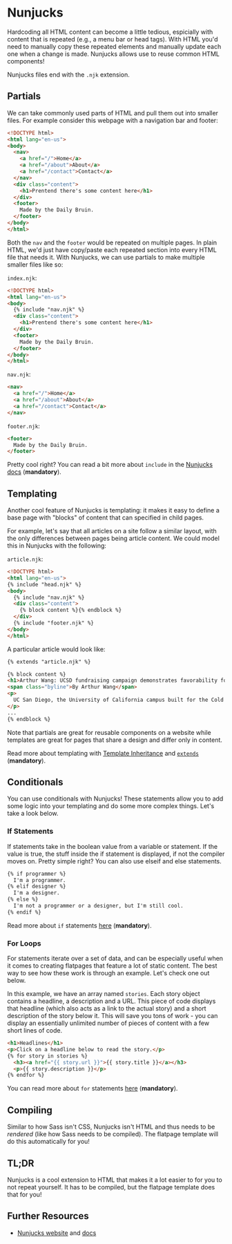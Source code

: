 # Nunjucks
Hardcoding all HTML content can become a little tedious, espicially with content that is repeated (e.g., a menu bar or head tags). With HTML you'd need to manually copy these repeated elements and manually update each one when a change is made. Nunjucks allows use to reuse common HTML components!

Nunjucks files end with the `.njk` extension.

## Partials
We can take commonly used parts of HTML and pull them out into smaller files. For example consider this webpage with a navigation bar and footer:

```html
<!DOCTYPE html>
<html lang="en-us">
<body>
  <nav>
    <a href="/">Home</a>
    <a href="/about">About</a>
    <a href="/contact">Contact</a>
  </nav>
  <div class="content">
    <h1>Prentend there's some content here</h1>
  </div>
  <footer>
    Made by the Daily Bruin. 
  </footer>
</body>
</html>
```

Both the `nav` and the `footer` would be repeated on multiple pages. In plain HTML, we'd just have copy/paste each repeated section into every HTML file that needs it. With Nunjucks, we can use partials to make multiple smaller files like so:

`index.njk`:
```html
<!DOCTYPE html>
<html lang="en-us">
<body>
  {% include "nav.njk" %}
  <div class="content">
    <h1>Prentend there's some content here</h1>
  </div>
  <footer>
    Made by the Daily Bruin. 
  </footer>
</body>
</html>
```

`nav.njk`:
```html
<nav>
  <a href="/">Home</a>
  <a href="/about">About</a>
  <a href="/contact">Contact</a>
</nav>
```

`footer.njk`:
```html
<footer>
  Made by the Daily Bruin. 
</footer>
```

Pretty cool right? You can read a bit more about `include` in the [Nunjucks docs](https://mozilla.github.io/nunjucks/templating.html#include) (**mandatory**).

## Templating
Another cool feature of Nunjucks is templating: it makes it easy to define a base page with "blocks" of content that can specified in child pages. 

For example, let's say that all articles on a site follow a similar layout, with the only differences between pages being article content. We could model this in Nunjucks with the following:

`article.njk`:
```html
<!DOCTYPE html>
<html lang="en-us">
{% include "head.njk" %}
<body>
  {% include "nav.njk" %}
  <div class="content">
    {% block content %}{% endblock %}
  </div>
  {% include "footer.njk" %}
</body>
</html>
```

A particular article would look like:
```html
{% extends "article.njk" %}

{% block content %}
<h1>Arthur Wang: UCSD fundraising campaign demonstrates favorability for UC privatization</h1>
<span class="byline">By Arthur Wang</span>
<p>
  UC San Diego, the University of California campus built for the Cold War, has been getting the cold shoulder from its alumni lately.
</p>
...
{% endblock %}
```

Note that partials are great for reusable components on a website while templates are great for pages that share a design and differ only in content.

Read more about templating with [Template Inheritance](https://mozilla.github.io/nunjucks/templating.html#template-inheritance) and [`extends`](https://mozilla.github.io/nunjucks/templating.html#extends) (**mandatory**).

## Conditionals
You can use conditionals with Nunjucks! These statements allow you to add some logic into your templating and do some more complex things. Let's take a look below.

### If Statements
If statements take in the boolean value from a variable or statement. If the value is true, the stuff inside the if statement is displayed, if not the compiler moves on. Pretty simple right? You can also use elseif and else statements.
```html
{% if programmer %}
  I'm a programmer.
{% elif designer %}
  I'm a designer.
{% else %}
  I'm not a programmer or a designer, but I'm still cool.
{% endif %}
```

Read more about `if` statements [here](https://mozilla.github.io/nunjucks/templating.html#if) (**mandatory**).

### For Loops
For statements iterate over a set of data, and can be especially useful when it comes to creating flatpages that feature a lot of static content. The best way to see how these work is through an example. Let's check one out below.

In this example, we have an array named `stories`. Each story object contains a headline, a description and a URL. This piece of code displays that headline (which also acts as a link to the actual story) and a short description of the story below it. This will save you tons of work - you can display an essentially unlimited number of pieces of content with a few short lines of code.

```html
<h1>Headlines</h1>
<p>Click on a headline below to read the story.</p>
{% for story in stories %}
  <h3><a href="{{ story.url }}">{{ story.title }}</a></h3>
  <p>{{ story.description }}</p>
{% endfor %}
```

You can read more about `for` statements [here](https://mozilla.github.io/nunjucks/templating.html#for) (**mandatory**).

## Compiling
Similar to how Sass isn't CSS, Nunjucks isn't HTML and thus needs to be _rendered_ (like how Sass needs to be compiled). The flatpage template will do this automatically for you!

## TL;DR
Nunjucks is a cool extension to HTML that makes it a lot easier to for you to not repeat yourself. It has to be compiled, but the flatpage template does that for you! 

## Further Resources
- [Nunjucks website](https://mozilla.github.io/nunjucks/) and [docs](https://mozilla.github.io/nunjucks/templating.html)
